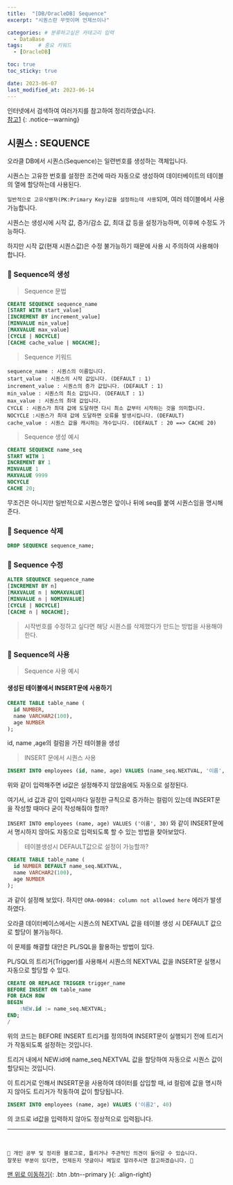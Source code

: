 ```yaml
---
title:  "[DB/OracleDB] Sequence"  
excerpt: "시퀀스란 무엇이며 언제쓰이나"

categories: # 분류하고싶은 카테고리 입력
  - DataBase
tags:     # 중요 키워드
  - [OracleDB]

toc: true
toc_sticky: true

date: 2023-06-07
last_modified_at: 2023-06-14
---
```



인터넷에서 검색하여 여러가지를 참고하여 정리하였습니다.    
[참고1](https://mine-it-record.tistory.com/61)
{: .notice--warning}


## 시퀀스 : SEQUENCE

오라클 DB에서 시퀀스(Sequence)는 일련번호를 생성하는 객체입니다. 

시퀀스는 고유한 번호를 설정한 조건에 따라 자동으로 생성하여 데이터베이트의 테이블의 열에 할당하는데 사용된다.

`일반적으로 고유식별자(PK:Primary Key)값을 설정하는데 사용`되며, 여러 테이블에서 사용가능합니다. 

시퀀스는 생성시에 시작 값, 증가/감소 값, 최대 값 등을 설정가능하며, 이후에 수정도 가능하다.

하지만 시작 값(현재 시퀀스값)은 수정 불가능하기 때문에 사용 시 주의하여 사용해야 합니다. 



### 🔹 Sequence의 생성 

> Sequence 문법

```sql 
CREATE SEQUENCE sequence_name
[START WITH start_value]
[INCREMENT BY increment_value]
[MINVALUE min_value]
[MAXVALUE max_value]
[CYCLE | NOCYCLE]
[CACHE cache_value | NOCACHE];
```

> Sequence 키워드

```
sequence_name : 시퀀스의 이름입니다.
start_value : 시퀀스의 시작 값입니다. (DEFAULT : 1)
increment_value : 시퀀스의 증가 값입니다. (DEFAULT : 1)
min_value : 시퀀스의 최소 값입니다. (DEFAULT : 1)
max_value : 시퀀스의 최대 값입니다.
CYCLE : 시퀀스가 최대 값에 도달하면 다시 최소 값부터 시작하는 것을 의미합니다.
NOCYCLE :시퀀스가 최대 값에 도달하면 오류를 발생시킵니다. (DEFAULT)
cache_value : 시퀀스 값을 캐시하는 개수입니다. (DEFAULT : 20 ==> CACHE 20)
```

> Sequence 생성 예시

```sql 
CREATE SEQUENCE name_seq
START WITH 1
INCREMENT BY 1
MINVALUE 1
MAXVALUE 9999
NOCYCLE
CACHE 20;
```

무조건은 아니지만 일반적으로 시퀀스명은 앞이나 뒤에 seq를 붙여 시퀀스임을 명시해준다. 

### 🔹 Sequence 삭제

```sql 
DROP SEQUENCE sequence_name;
```

### 🔹 Sequence 수정

```sql 
ALTER SEQUENCE sequence_name
[INCREMENT BY n]
[MAXVALUE n | NOMAXVALUE]
[MINVALUE n | NOMINVALUE]
[CYCLE | NOCYCLE]
[CACHE n | NOCACHE];
```

> 시작번호를 수정하고 싶다면 해당 시퀀스를 삭제했다가 만드는 방법을 사용해야 한다.


### 🔹 Sequence의 사용

> Sequence 사용 예시

#### 생성된 테이블에서 INSERT문에 사용하기 

```sql
CREATE TABLE table_name (
  id NUMBER,
  name VARCHAR2(100),
  age NUMBER
);
```

id, name ,age의 컬럼을 가진 테이블을 생성

> INSERT 문에서 시퀀스 사용

```sql 
INSERT INTO employees (id, name, age) VALUES (name_seq.NEXTVAL, '이름', 30);
```

위와 같이 입력해주면 id값은 설정해주지 않았음에도 자동으로 설정된다.

여기서, id 값과 같이 입력시마다 일정한 규칙으로 증가하는 컬럼이 있는데 INSERT문을 작성할 때마다 굳이 작성해줘야 할까?

`INSERT INTO employees (name, age) VALUES ('이름', 30)` 와 같이 INSERT문에서 명시하지 않아도 자동으로 입력되도록 할 수 있는 방법을 찾아보았다.

> 테이블생성시 DEFAULT값으로 설정이 가능할까? 

```sql
CREATE TABLE table_name (
  id NUMBER DEFAULT name_seq.NEXTVAL,
  name VARCHAR2(100),
  age NUMBER
);
```

과 같이 설정해 보았다. 하지만 `ORA-00984: column not allowed here` 에러가 발생하였다.

오라클 데이터베이스에서는 시퀀스의 NEXTVAL 값을 테이블 생성 시 DEFAULT 값으로 할당이 불가능하다.

이 문제를 해결할 대안은 PL/SQL을 활용하는 방법이 있다. 

PL/SQL의 트리거(Trigger)를 사용해서 시퀀스의 NEXTVAL 값을 INSERT문 실행시 자동으로 할당할 수 있다.

```sql 
CREATE OR REPLACE TRIGGER trigger_name
BEFORE INSERT ON table_name
FOR EACH ROW
BEGIN
    :NEW.id := name_seq.NEXTVAL;
END;
/
```

위의 코드는 BEFORE INSERT 트리거를 정의하여 INSERT문이 실행되기 전에 트리거가 작동되도록 설정하는 것입니다. 

트리거 내에서 NEW.id에 name_seq.NEXTVAL 값을 할당하여 자동으로 시퀀스 값이 할당되는 것입니다.

이 트리거로 인해서 INSERT문을 사용하여 데이터를 삽입할 때, id 컬럼에 값을 명시하지 않아도 트리거가 작동하여 값이 할당됩니다.

```sql 
INSERT INTO employees (name, age) VALUES ('이름2', 40)
``` 
 
의 코드로 id값을 입력하지 않아도 정상적으로 입력됩니다.





***
<br>
    
    📢 개인 공부 및 정리용 블로그로, 틀리거나 주관적인 의견이 들어갈 수 있습니다.
    잘못된 부분이 있다면, 언제든지 댓글이나 메일로 알려주시면 참고하겠습니다. 🔔

[맨 위로 이동하기](#){: .btn .btn--primary }{: .align-right}